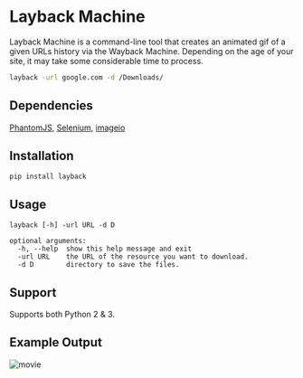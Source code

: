 # Layback Machine

Layback Machine is a command-line tool that creates an animated gif of a given URLs history via the Wayback Machine. Depending on the age of your site, it may take some considerable time to process.

```sh
layback -url google.com -d /Downloads/
```

## Dependencies

[PhantomJS](http://phantomjs.org/), [Selenium](https://pypi.python.org/pypi/selenium), [imageio](https://pypi.python.org/pypi/imageio)

## Installation

```
pip install layback
```

## Usage

```
layback [-h] -url URL -d D

optional arguments:
  -h, --help  show this help message and exit
  -url URL    the URL of the resource you want to download.
  -d D        directory to save the files.
```

## Support

Supports both Python 2 & 3.

## Example Output
![movie](https://cloud.githubusercontent.com/assets/969752/14750417/bb214ef2-0892-11e6-9a01-71c9824c9f3e.gif)

